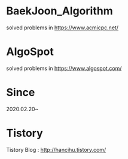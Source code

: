 # BaekJoon_Algorithm
solved problems in https://www.acmicpc.net/
# AlgoSpot
solved problems in https://www.algospot.com/
# Since
2020.02.20~
# Tistory
Tistory Blog : http://hancihu.tistory.com/
